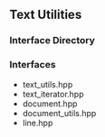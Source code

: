 ## Text Utilities
### Interface Directory

### Interfaces
* text\_utils.hpp
* text\_iterator.hpp
* document.hpp
* document\_utils.hpp
* line.hpp
